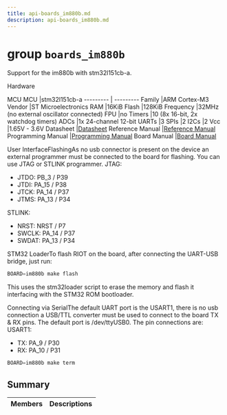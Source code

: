 ```yaml
---
title: api-boards_im880b.md
description: api-boards_im880b.md
---
```

# group `boards_im880b` 

Support for the im880b with stm32l151cb-a.

Hardware

MCU
MCU   |stm32l151cb-a
--------- | ---------
Family   |ARM Cortex-M3
Vendor   |ST Microelectronics
RAM   |16KiB
Flash   |128KiB
Frequency   |32MHz (no external oscillator connected)
FPU   |no
Timers   |10 (8x 16-bit, 2x watchdog timers)
ADCs   |1x 24-channel 12-bit
UARTs   |3
SPIs   |2
I2Cs   |2
Vcc   |1.65V - 3.6V
Datasheet   |[Datasheet](https://www.st.com/resource/en/datasheet/stm32l151cb-a.pdf)
Reference Manual   |[Reference Manual](https://www.st.com/content/ccc/resource/technical/document/reference_manual/cc/f9/93/b2/f0/82/42/57/CD00240193.pdf/files/CD00240193.pdf/jcr:content/translations/en.CD00240193.pdf)
Programming Manual   |[Programming Manual](https://www.st.com/content/ccc/resource/technical/document/programming_manual/5b/ca/8d/83/56/7f/40/08/CD00228163.pdf/files/CD00228163.pdf/jcr:content/translations/en.CD00228163.pdf)
Board Manual   |[Board Manual](https://cdn.sos.sk/productdata/29/eb/a68245ed/im880b-l-lorawan.pdf)

User InterfaceFlashingAs no usb connector is present on the device an external programmer must be connected to the board for flashing. You can use JTAG or STLINK programmer. JTAG:
  - JTDO: PB_3 / P39
  - JTDI: PA_15 / P38
  - JTCK: PA_14 / P37
  - JTMS: PA_13 / P34

STLINK:
  - NRST: NRST / P7
  - SWCLK: PA_14 / P37
  - SWDAT: PA_13 / P34

STM32 LoaderTo flash RIOT on the board, after connecting the UART-USB bridge, just run: 
```cpp
BOARD=im880b make flash
```
 This uses the stm32loader script to erase the memory and flash it interfacing with the STM32 ROM bootloader.

Connecting via SerialThe default UART port is the USART1, there is no usb connection a USB/TTL converter must be used to connect to the board TX & RX pins. The default port is /dev/ttyUSB0. The pin connections are: USART1:
  - TX: PA_9 / P30
  - RX: PA_10 / P31

```cpp
BOARD=im880b make term
```

## Summary

 Members                        | Descriptions                                
--------------------------------|---------------------------------------------

